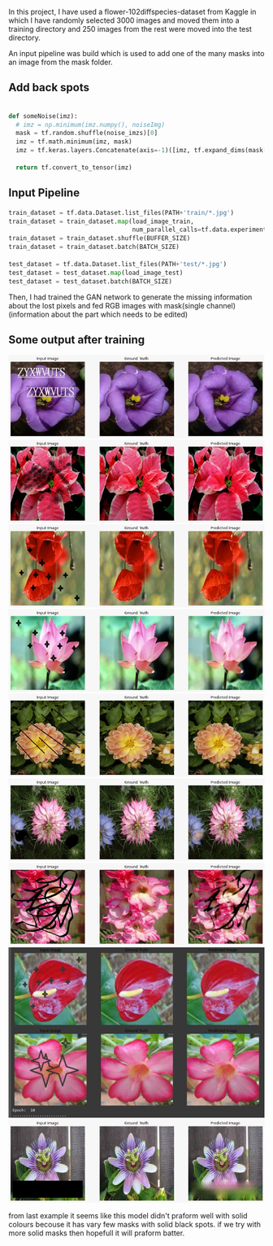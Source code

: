 In this project, I have used a flower-102diffspecies-dataset from Kaggle in which I have randomly selected 3000 images and moved them into a training directory and 250 images from the rest were moved into the test directory.

An input pipeline was build which is used to add one of the many masks into an image from the mask folder.


## Add back spots
```python

def someNoise(imz):
  # imz = np.minimum(imz.numpy(), noiseImg)
  mask = tf.random.shuffle(noise_imzs)[0]
  imz = tf.math.minimum(imz, mask)
  imz = tf.keras.layers.Concatenate(axis=-1)([imz, tf.expand_dims(mask[:, :, 0], -1)])

  return tf.convert_to_tensor(imz)
```


## Input Pipeline

```python
train_dataset = tf.data.Dataset.list_files(PATH+'train/*.jpg')
train_dataset = train_dataset.map(load_image_train,
                                  num_parallel_calls=tf.data.experimental.AUTOTUNE)
train_dataset = train_dataset.shuffle(BUFFER_SIZE)
train_dataset = train_dataset.batch(BATCH_SIZE)

test_dataset = tf.data.Dataset.list_files(PATH+'test/*.jpg')
test_dataset = test_dataset.map(load_image_test)
test_dataset = test_dataset.batch(BATCH_SIZE)
```

Then, I  had trained the GAN network to generate the missing information about the lost pixels and fed RGB images with mask(single channel) (information about the part which needs to be edited)


## Some output after training

![alt text](https://github.com/i-am-creator/deeplearning/blob/master/Remove_black_ink/imzs/1%20(1).jpeg)
![alt text](https://github.com/i-am-creator/deeplearning/blob/master/Remove_black_ink/imzs/1%20(2).jpeg)
![alt text](https://github.com/i-am-creator/deeplearning/blob/master/Remove_black_ink/imzs/1%20(3).jpeg)
![alt text](https://github.com/i-am-creator/deeplearning/blob/master/Remove_black_ink/imzs/1%20(4).jpeg)
![alt text](https://github.com/i-am-creator/deeplearning/blob/master/Remove_black_ink/imzs/1%20(5).jpeg)
![alt text](https://github.com/i-am-creator/deeplearning/blob/master/Remove_black_ink/imzs/1%20(6).jpeg)
![alt text](https://github.com/i-am-creator/deeplearning/blob/master/Remove_black_ink/imzs/1%20(7).jpeg)
![alt text](https://github.com/i-am-creator/deeplearning/blob/master/Remove_black_ink/imzs/1%20(9).jpeg)
![alt text](https://github.com/i-am-creator/deeplearning/blob/master/Remove_black_ink/imzs/1%20(8).jpeg)


from last example it seems like this model didn't praform well with solid colours becouse it has vary few masks with solid black spots.
if we try with more solid masks then hopefull it will praform batter.
